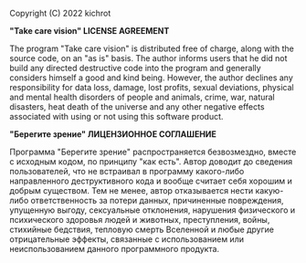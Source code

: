 Copyright (C) 2022 kichrot

**"Take care vision" LICENSE AGREEMENT**

The program "Take care vision" is distributed free of charge, along with the source code, on an "as is" basis. 
The author informs users that he did not build any directed destructive code into the program and generally considers 
himself a good and kind being. However, the author declines any responsibility for data loss, damage, lost profits, 
sexual deviations, physical and mental health disorders of people and animals, crime, war, natural disasters,
heat death of the universe and any other negative effects associated with using or not using this software product.


**"Берегите зрение" ЛИЦЕНЗИОННОЕ СОГЛАШЕНИЕ**

Программа "Берегите зрение" распространяется безвозмездно, вместе с исходным кодом, по принципу "как есть". 
Автор доводит до сведения пользователей, что не встраивал в программу какого-либо направленного деструктивного кода 
и вообще считает себя хорошим и добрым существом. Тем не менее, автор отказывается нести какую-либо ответственность 
за потери данных, причиненные повреждения, упущенную выгоду, сексуальные отклонения, нарушения физического 
и психического здоровья людей и животных, преступления, войны, стихийные бедствия, тепловую смерть Вселенной 
и любые другие отрицательные эффекты, связанные с использованием или неиспользованием данного программного продукта.